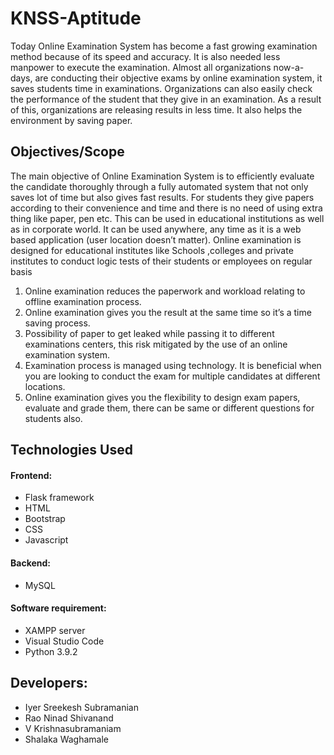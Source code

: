 # KNSS-Aptitude

Today Online Examination System has become a fast growing examination method because of its speed and accuracy. It is also needed less manpower to execute the examination. Almost all organizations now-a-days, are conducting their objective exams by online examination system, it saves students time in examinations. Organizations can also easily check the performance of the student that they give in an examination. As a result of this, organizations are releasing results in less time. It also helps the environment by saving paper.

## Objectives/Scope

The main objective of Online Examination System is to efficiently evaluate the candidate thoroughly through a fully automated system that not only saves lot of time but also gives fast results. For students they give papers according to their  convenience and time and there is no need of using extra thing like paper, pen etc. This can be used in educational institutions as well as in corporate world. It can be used anywhere, any time as it is a web based application (user location doesn’t matter). Online examination is designed for educational institutes like Schools ,colleges and private institutes to conduct logic tests of their students or employees on regular basis

1. Online examination reduces the paperwork and workload relating to offline examination process.
2. Online examination gives you the result at the same time so it’s a time saving process.
3. Possibility of paper to get leaked while passing it to different examinations centers, this risk mitigated by the use of an online examination system.
4. Examination process is managed using technology. It is beneficial when you are looking to conduct the exam for multiple candidates at different locations.
5. Online examination gives you the flexibility to design exam papers, evaluate and grade them, there can be same or different questions for students also.

## Technologies Used

#### Frontend:

* Flask framework
* HTML
* Bootstrap
* CSS
* Javascript

#### Backend:

* MySQL

#### Software requirement:

* XAMPP server
* Visual Studio Code
* Python 3.9.2

## Developers:

* Iyer Sreekesh Subramanian
* Rao Ninad Shivanand
* V Krishnasubramaniam
* Shalaka Waghamale


